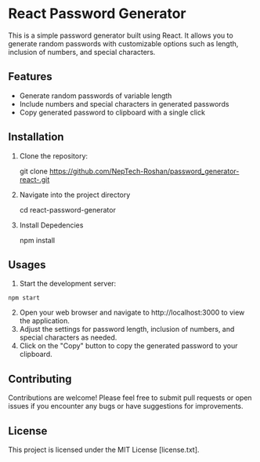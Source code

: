 # React Password Generator

This is a simple password generator built using React. It allows you to generate random passwords with customizable options such as length, inclusion of numbers, and special characters.

## Features

- Generate random passwords of variable length
- Include numbers and special characters in generated passwords
- Copy generated password to clipboard with a single click

## Installation

1. Clone the repository:

   git clone https://github.com/NepTech-Roshan/password_generator-react-.git
   
2.  Navigate into the project         directory 

    cd react-password-generator
    
3. Install Depedencies 

    npm install
    

## Usages

  1. Start the development server:
  
    npm start
    
  2. Open your web browser and navigate to http://localhost:3000 to view the application.
  3. Adjust the settings for password length, inclusion of numbers, and special characters as needed.
  4. Click on the "Copy" button to copy the generated password to your clipboard.
  
  
## Contributing

Contributions are welcome! Please feel free to submit pull requests or open issues if you encounter any bugs or have suggestions for improvements.

## License

This project is licensed under the MIT License [license.txt].



